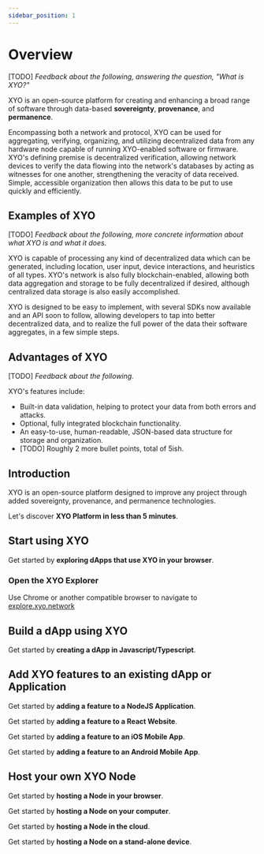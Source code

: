```yaml
---
sidebar_position: 1
---
```


# Overview
[TODO] _Feedback about the following, answering the question, "What is XYO?"_

XYO is an open-source platform for creating and enhancing a broad range of software through data-based **sovereignty**, **provenance**, and **permanence**.

Encompassing both a network and protocol, XYO can be used for aggregating, verifying, organizing, and utilizing decentralized data from any hardware node capable of running XYO-enabled software or firmware. XYO's defining premise is decentralized verification, allowing network devices to verify the data flowing into the network's databases by acting as witnesses for one another, strengthening the veracity of data received. Simple, accessible organization then allows this data to be put to use quickly and efficiently.

## Examples of XYO
[TODO] _Feedback about the following, more concrete information about what XYO is and what it does._

XYO is capable of processing any kind of decentralized data which can be generated, including location, user input, device interactions, and heuristics of all types. XYO's network is also fully blockchain-enabled, allowing both data aggregation and storage to be fully decentralized if desired, although centralized data storage is also easily accomplished.

XYO is designed to be easy to implement, with several SDKs now available and an API soon to follow, allowing developers to tap into better decentralized data, and to realize the full power of the data their software aggregates, in a few simple steps.

## Advantages of XYO
[TODO] _Feedback about the following._

XYO's features include:

- Built-in data validation, helping to protect your data from both errors and attacks.
- Optional, fully integrated blockchain functionality.
- An easy-to-use, human-readable, JSON-based data structure for storage and organization.
- [TODO] Roughly 2 more bullet points, total of 5ish.

## Introduction
XYO is an open-source platform designed to improve any project through added sovereignty, provenance, and permanence technologies.

Let's discover **XYO Platform in less than 5 minutes**.

## Start using XYO

Get started by **exploring dApps that use XYO in your browser**.

### Open the XYO Explorer

Use Chrome or another compatible browser to navigate to [explore.xyo.network](https://explore.xyo.network)


## Build a dApp using XYO

Get started by **creating a dApp in Javascript/Typescript**.

## Add XYO features to an existing dApp or Application

Get started by **adding a feature to a NodeJS Application**.

Get started by **adding a feature to a React Website**.

Get started by **adding a feature to an iOS Mobile App**.

Get started by **adding a feature to an Android Mobile App**.


## Host your own XYO Node

Get started by **hosting a Node in your browser**.

Get started by **hosting a Node on your computer**.

Get started by **hosting a Node in the cloud**.

Get started by **hosting a Node on a stand-alone device**.


